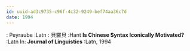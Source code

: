 ```yaml
---
id: uuid-ad3c9735-c96f-4c32-9249-bef74aa36c7d
date: 1994
---
```


: Peyraube :Latn
: 貝羅貝 :Hant
**Is Chinese Syntax Iconically Motivated?** :Latn
In: 
**Journal of Linguistics** :Latn, 1994